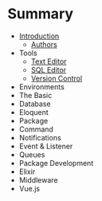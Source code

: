 # Summary

* [Introduction](README.md)
   * [Authors](authors.md)
* Tools
   * [Text Editor](text_editor.md)
   * [SQL Editor](sql_editor.md)
   * [Version Control](version_control.md)
* Environments
* The Basic
* Database
* Eloquent
* Package
* Command
* Notifications
* Event & Listener
* Queues
* Package Development
* Elixir
* Middleware
* Vue.js

